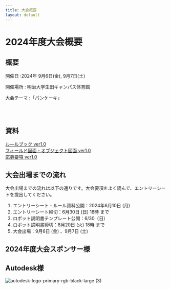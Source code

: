 ```yaml
---
title: 大会概要
layout: default
---
```


# 2024年度大会概要

## 概要
開催日
:2024年 9月6日(金), 9月7日(土)  

開催場所
: 明治大学生田キャンパス体育館

大会テーマ
:「パンケーキ」

<br><br>

## 資料
[ル―ルブック ver1.0](../data/2024/pdf/F3RC2024_rulebook_v10.pdf)  
[フィールド図面・オブジェクト図面 ver1.0](../data/2024/pdf/F3RC2024_field_and_object_v10.pdf)  
[応募要項 ver1.0](../data/2024/pdf/F3RC2024_guidelines.pdf)  

## 大会出場までの流れ
大会出場までの流れは以下の通りです。大会要項をよく読んで、エントリーシートを提出してください。

1. エントリーシート・ルール資料公開：2024年6月10日 (月)
2. エントリーシート締切：6月30日 (日) 18時 まで
3. ロボット説明書テンプレート公開：6/30（日）
4. ロボット説明書締切：8月20日 (火) 18時 まで
5. 大会出場：9月6日 (金) 、9月7日 (土)

## 2024年度大会スポンサー様
## Autodesk様 ##
![autodesk-logo-primary-rgb-black-large (3)](https://github.com/F3RC-committee/f3rc-committee.github.io/assets/164468008/783fb6a9-bae4-46f8-a4c4-87e64adb4d75)
